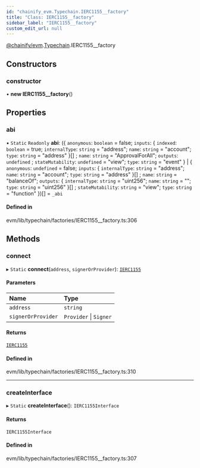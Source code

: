 ```yaml
---
id: "chainify_evm.Typechain.IERC1155__factory"
title: "Class: IERC1155__factory"
sidebar_label: "IERC1155__factory"
custom_edit_url: null
---
```


[@chainify/evm](../modules/chainify_evm.md).[Typechain](../namespaces/chainify_evm.Typechain.md).IERC1155__factory

## Constructors

### constructor

• **new IERC1155__factory**()

## Properties

### abi

▪ `Static` `Readonly` **abi**: ({ `anonymous`: `boolean` = false; `inputs`: { `indexed`: `boolean` = true; `internalType`: `string` = "address"; `name`: `string` = "account"; `type`: `string` = "address" }[] ; `name`: `string` = "ApprovalForAll"; `outputs`: `undefined` ; `stateMutability`: `undefined` = "view"; `type`: `string` = "event" } \| { `anonymous`: `undefined` = false; `inputs`: { `internalType`: `string` = "address"; `name`: `string` = "account"; `type`: `string` = "address" }[] ; `name`: `string` = "balanceOf"; `outputs`: { `internalType`: `string` = "uint256"; `name`: `string` = ""; `type`: `string` = "uint256" }[] ; `stateMutability`: `string` = "view"; `type`: `string` = "function" })[] = `_abi`

#### Defined in

evm/lib/typechain/factories/IERC1155__factory.ts:306

## Methods

### connect

▸ `Static` **connect**(`address`, `signerOrProvider`): [`IERC1155`](../interfaces/chainify_evm.Typechain.IERC1155.md)

#### Parameters

| Name | Type |
| :------ | :------ |
| `address` | `string` |
| `signerOrProvider` | `Provider` \| `Signer` |

#### Returns

[`IERC1155`](../interfaces/chainify_evm.Typechain.IERC1155.md)

#### Defined in

evm/lib/typechain/factories/IERC1155__factory.ts:310

___

### createInterface

▸ `Static` **createInterface**(): `IERC1155Interface`

#### Returns

`IERC1155Interface`

#### Defined in

evm/lib/typechain/factories/IERC1155__factory.ts:307
